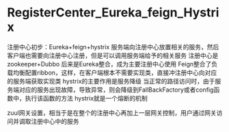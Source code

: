 # RegisterCenter_Eureka_feign_Hystrix
注册中心初步：Eureka+feign+hystrix
服务端向注册中心放置相关的服务，然后客户端也需要向注册中心注册，但是可以调用服务端给予的相关服务
注册中心是zookeeper+Dubbo
后来是Eureka整合，成为主要注册中心使用
Feign整合了负载均衡配置ribbon，这样，在客户端根本不需要实现类，直接冲注册中心向对应的服务端获取实现类
hystrix的主要作用是服务降级
当正常的路径访问时，由于服务端对应的服务出现故障，导致异常，则会降级到FallBackFactory或者config函数中，执行该函数的方法
hystrix就是一个熔断的机制

zuul网关设置，相当于是在整个的注册中心再加上一层网关控制，用户通过网关访问并调取注册中心中的服务
